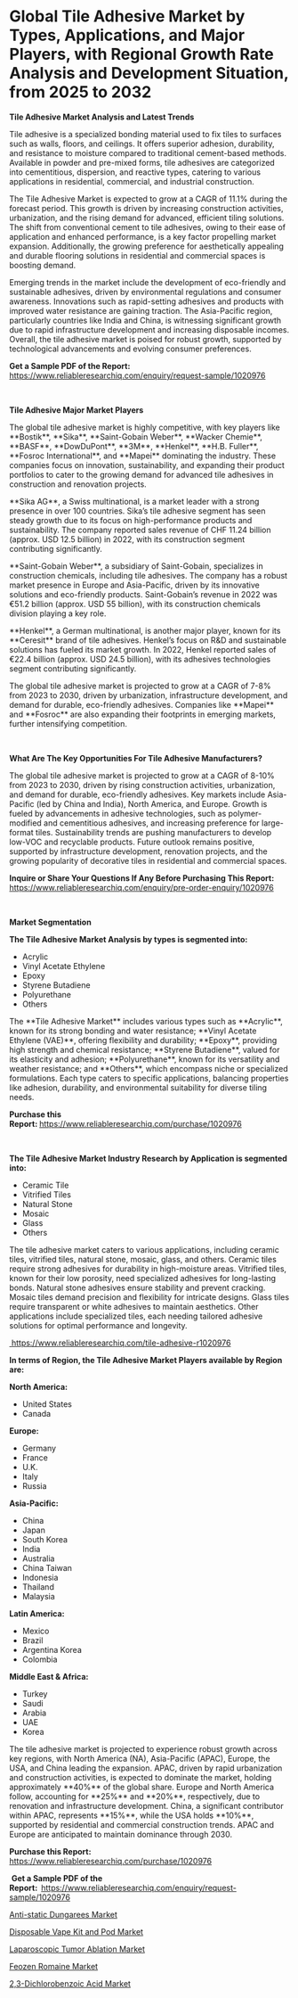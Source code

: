 <p><h1>Global Tile Adhesive Market by Types, Applications, and Major Players, with Regional Growth Rate Analysis and Development Situation, from 2025 to 2032</h1></p><p><strong>Tile Adhesive Market Analysis and Latest Trends</strong></p>
<p><p>Tile adhesive is a specialized bonding material used to fix tiles to surfaces such as walls, floors, and ceilings. It offers superior adhesion, durability, and resistance to moisture compared to traditional cement-based methods. Available in powder and pre-mixed forms, tile adhesives are categorized into cementitious, dispersion, and reactive types, catering to various applications in residential, commercial, and industrial construction.</p><p>The Tile Adhesive Market is expected to grow at a CAGR of 11.1% during the forecast period. This growth is driven by increasing construction activities, urbanization, and the rising demand for advanced, efficient tiling solutions. The shift from conventional cement to tile adhesives, owing to their ease of application and enhanced performance, is a key factor propelling market expansion. Additionally, the growing preference for aesthetically appealing and durable flooring solutions in residential and commercial spaces is boosting demand.</p><p>Emerging trends in the market include the development of eco-friendly and sustainable adhesives, driven by environmental regulations and consumer awareness. Innovations such as rapid-setting adhesives and products with improved water resistance are gaining traction. The Asia-Pacific region, particularly countries like India and China, is witnessing significant growth due to rapid infrastructure development and increasing disposable incomes. Overall, the tile adhesive market is poised for robust growth, supported by technological advancements and evolving consumer preferences.</p></p>
<p><strong>Get a Sample PDF of the Report:&nbsp;</strong> <a href="https://www.reliableresearchiq.com/enquiry/request-sample/1020976?utm_campaign=2132&utm_medium=2&utm_source=Github&utm_content=ia&utm_term=24012025&utm_id=tile-adhesive">https://www.reliableresearchiq.com/enquiry/request-sample/1020976</a></p>
<p>&nbsp;</p>
<p><strong>Tile Adhesive Major Market Players</strong></p>
<p><p>The global tile adhesive market is highly competitive, with key players like **Bostik**, **Sika**, **Saint-Gobain Weber**, **Wacker Chemie**, **BASF**, **DowDuPont**, **3M**, **Henkel**, **H.B. Fuller**, **Fosroc International**, and **Mapei** dominating the industry. These companies focus on innovation, sustainability, and expanding their product portfolios to cater to the growing demand for advanced tile adhesives in construction and renovation projects.</p><p>**Sika AG**, a Swiss multinational, is a market leader with a strong presence in over 100 countries. Sika’s tile adhesive segment has seen steady growth due to its focus on high-performance products and sustainability. The company reported sales revenue of CHF 11.24 billion (approx. USD 12.5 billion) in 2022, with its construction segment contributing significantly.</p><p>**Saint-Gobain Weber**, a subsidiary of Saint-Gobain, specializes in construction chemicals, including tile adhesives. The company has a robust market presence in Europe and Asia-Pacific, driven by its innovative solutions and eco-friendly products. Saint-Gobain’s revenue in 2022 was €51.2 billion (approx. USD 55 billion), with its construction chemicals division playing a key role.</p><p>**Henkel**, a German multinational, is another major player, known for its **Ceresit** brand of tile adhesives. Henkel’s focus on R&D and sustainable solutions has fueled its market growth. In 2022, Henkel reported sales of €22.4 billion (approx. USD 24.5 billion), with its adhesives technologies segment contributing significantly.</p><p>The global tile adhesive market is projected to grow at a CAGR of 7-8% from 2023 to 2030, driven by urbanization, infrastructure development, and demand for durable, eco-friendly adhesives. Companies like **Mapei** and **Fosroc** are also expanding their footprints in emerging markets, further intensifying competition.</p></p>
<p>&nbsp;</p>
<p><strong>What Are The Key Opportunities For Tile Adhesive Manufacturers?</strong></p>
<p><p>The global tile adhesive market is projected to grow at a CAGR of 8-10% from 2023 to 2030, driven by rising construction activities, urbanization, and demand for durable, eco-friendly adhesives. Key markets include Asia-Pacific (led by China and India), North America, and Europe. Growth is fueled by advancements in adhesive technologies, such as polymer-modified and cementitious adhesives, and increasing preference for large-format tiles. Sustainability trends are pushing manufacturers to develop low-VOC and recyclable products. Future outlook remains positive, supported by infrastructure development, renovation projects, and the growing popularity of decorative tiles in residential and commercial spaces.</p></p>
<p><strong>Inquire or Share Your Questions If Any Before Purchasing This Report:</strong> <a href="https://www.reliableresearchiq.com/enquiry/pre-order-enquiry/1020976?utm_campaign=2132&utm_medium=2&utm_source=Github&utm_content=ia&utm_term=24012025&utm_id=tile-adhesive">https://www.reliableresearchiq.com/enquiry/pre-order-enquiry/1020976</a></p>
<p>&nbsp;</p>
<p><strong>Market Segmentation</strong></p>
<p><strong>The Tile Adhesive Market Analysis by types is segmented into:</strong></p>
<p><ul><li>Acrylic</li><li>Vinyl Acetate Ethylene</li><li>Epoxy</li><li>Styrene Butadiene</li><li>Polyurethane</li><li>Others</li></ul></p>
<p><p>The **Tile Adhesive Market** includes various types such as **Acrylic**, known for its strong bonding and water resistance; **Vinyl Acetate Ethylene (VAE)**, offering flexibility and durability; **Epoxy**, providing high strength and chemical resistance; **Styrene Butadiene**, valued for its elasticity and adhesion; **Polyurethane**, known for its versatility and weather resistance; and **Others**, which encompass niche or specialized formulations. Each type caters to specific applications, balancing properties like adhesion, durability, and environmental suitability for diverse tiling needs.</p></p>
<p><strong>Purchase this Report:&nbsp;</strong><a href="https://www.reliableresearchiq.com/purchase/1020976?utm_campaign=2132&utm_medium=2&utm_source=Github&utm_content=ia&utm_term=24012025&utm_id=tile-adhesive">https://www.reliableresearchiq.com/purchase/1020976</a></p>
<p>&nbsp;</p>
<p><strong>The Tile Adhesive Market Industry Research by Application is segmented into:</strong></p>
<p><ul><li>Ceramic Tile</li><li>Vitrified Tiles</li><li>Natural Stone</li><li>Mosaic</li><li>Glass</li><li>Others</li></ul></p>
<p><p>The tile adhesive market caters to various applications, including ceramic tiles, vitrified tiles, natural stone, mosaic, glass, and others. Ceramic tiles require strong adhesives for durability in high-moisture areas. Vitrified tiles, known for their low porosity, need specialized adhesives for long-lasting bonds. Natural stone adhesives ensure stability and prevent cracking. Mosaic tiles demand precision and flexibility for intricate designs. Glass tiles require transparent or white adhesives to maintain aesthetics. Other applications include specialized tiles, each needing tailored adhesive solutions for optimal performance and longevity.</p></p>
<p><a href="https://www.reliableresearchiq.com/tile-adhesive-r1020976?utm_campaign=2132&utm_medium=2&utm_source=Github&utm_content=ia&utm_term=24012025&utm_id=tile-adhesive">&nbsp;https://www.reliableresearchiq.com/tile-adhesive-r1020976</a></p>
<p><strong>In terms of Region, the Tile Adhesive Market Players available by Region are:</strong></p>
<p>
    <p> <strong> North America: </strong>
        <ul>
            <li>United States</li>
            <li>Canada</li>
        </ul>
        </p> 
    <p> <strong> Europe: </strong>
        <ul>
            <li>Germany</li>
            <li>France</li>
            <li>U.K.</li>
            <li>Italy</li>
            <li>Russia</li>
        </ul>
        </p> 
    <p> <strong> Asia-Pacific: </strong>
        <ul>
            <li>China</li>
            <li>Japan</li>
            <li>South Korea</li>
            <li>India</li>
            <li>Australia</li>
            <li>China Taiwan</li>
            <li>Indonesia</li>
            <li>Thailand</li>
            <li>Malaysia</li>
        </ul>
        </p> 
    <p> <strong> Latin America: </strong>
        <ul>
            <li>Mexico</li>
            <li>Brazil</li>
            <li>Argentina Korea</li>
            <li>Colombia</li>
        </ul>
        </p> 
    <p> <strong> Middle East & Africa: </strong>
        <ul>
            <li>Turkey</li>
            <li>Saudi</li>
            <li>Arabia</li>
            <li>UAE</li>
            <li>Korea</li>
        </ul>
    </p>
    </p>
<p><p>The tile adhesive market is projected to experience robust growth across key regions, with North America (NA), Asia-Pacific (APAC), Europe, the USA, and China leading the expansion. APAC, driven by rapid urbanization and construction activities, is expected to dominate the market, holding approximately **40%** of the global share. Europe and North America follow, accounting for **25%** and **20%**, respectively, due to renovation and infrastructure development. China, a significant contributor within APAC, represents **15%**, while the USA holds **10%**, supported by residential and commercial construction trends. APAC and Europe are anticipated to maintain dominance through 2030.</p></p>
<p><strong>Purchase this Report: </strong><a href="https://www.reliableresearchiq.com/purchase/1020976?utm_campaign=2132&utm_medium=2&utm_source=Github&utm_content=ia&utm_term=24012025&utm_id=tile-adhesive">https://www.reliableresearchiq.com/purchase/1020976</a></p>
<p>&nbsp;<strong>Get a Sample PDF of the Report:&nbsp;&nbsp;</strong><a href="https://www.reliableresearchiq.com/enquiry/request-sample/1020976?utm_campaign=2132&utm_medium=2&utm_source=Github&utm_content=ia&utm_term=24012025&utm_id=tile-adhesive">https://www.reliableresearchiq.com/enquiry/request-sample/1020976</a></p>
<p><strong></strong></p>
<p><p><a href="https://www.linkedin.com/pulse/revenue-insights-anti-static-dungarees-market-projected-9osrf?utm_campaign=2132&utm_medium=2&utm_source=Github&utm_content=ia&utm_term=24012025&utm_id=tile-adhesive">Anti-static Dungarees Market</a></p><p><a href="https://www.linkedin.com/pulse/dynamics-revenue-generation-disposable-vape-kit-pod-market-cagr-uzvpf?utm_campaign=2132&utm_medium=2&utm_source=Github&utm_content=ia&utm_term=24012025&utm_id=tile-adhesive">Disposable Vape Kit and Pod Market</a></p><p><a href="https://www.linkedin.com/pulse/exploring-growth-opportunities-laparoscopic-tumor-ablation-xsxpc?utm_campaign=2132&utm_medium=2&utm_source=Github&utm_content=ia&utm_term=24012025&utm_id=tile-adhesive">Laparoscopic Tumor Ablation Market</a></p><p><a href="https://www.linkedin.com/pulse/key-drivers-feozen-romaine-markets-projected-58-cagr-2032-jleuc?utm_campaign=2132&utm_medium=2&utm_source=Github&utm_content=ia&utm_term=24012025&utm_id=tile-adhesive">Feozen Romaine Market</a></p><p><a href="https://www.linkedin.com/pulse/in-depth-evaluation-23-dichlorobenzoic-acid-market-amacro-overview-tczsf?utm_campaign=2132&utm_medium=2&utm_source=Github&utm_content=ia&utm_term=24012025&utm_id=tile-adhesive">2,3-Dichlorobenzoic Acid Market</a></p></p>